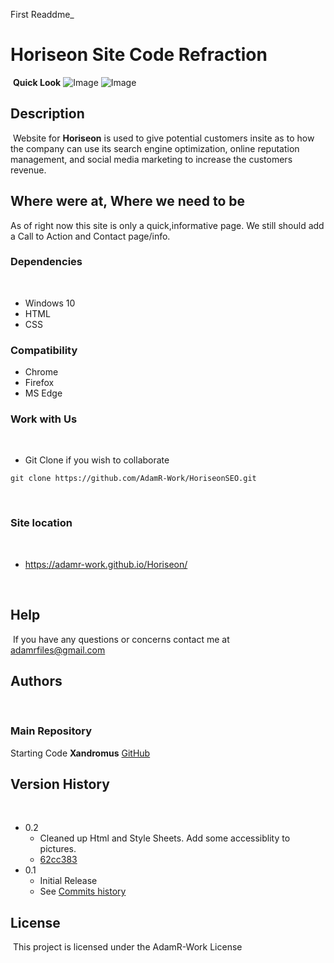First Readdme_
# Horiseon Site Code Refraction
​
**Quick Look**
![Image](https://www.weborizer.com/wp-content/uploads/2020/08/SEO-concept-on-journal.jpg)
![Image](./assets/images/demo.png)
## Description
​
Website for **Horiseon** is used to give potential customers insite as to how the company can use its search engine optimization, online reputation management, and social media marketing to increase the customers revenue.
​
## Where were at, Where we need to be
As of right now this site is only a quick,informative page. We still should add a Call to Action and Contact page/info.
​
### Dependencies
​
* Windows 10
* HTML
* CSS

### Compatibility
* Chrome
* Firefox
* MS Edge
​
### Work with Us
​
* Git Clone if you wish to collaborate 
```
git clone https://github.com/AdamR-Work/HoriseonSEO.git
```
​
### Site location
​
* https://adamr-work.github.io/Horiseon/


​
## Help
​
If you have any questions or concerns contact me at adamrfiles@gmail.com
​
## Authors
​
### Main Repository ###

​Starting Code
 **Xandromus**
 [GitHub](https://github.com/coding-boot-camp/urban-octo-telegram)
​
## Version History
​
* 0.2
    * Cleaned up Html and Style Sheets. Add some accessiblity to pictures.
    * [62cc383](https://github.com/AdamR-Work/HoriseonSEO/commit/62cc383648b3a7a515169ffc9adce49ffd830d73)
* 0.1
    * Initial Release
    * See [Commits history](https://github.com/AdamR-Work/HoriseonSEO/commits/master)
​
## License
​
This project is licensed under the AdamR-Work License 
​

